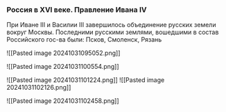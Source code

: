 ### Россия в XVI веке. Правление Ивана IV

При Иване III и Василии III завершилось объединение русских земели вокруг Москвы. Последними русскими землями, вошедшими в состав Российского гос-ва были:
Псков, Смоленск, Рязань

![[Pasted image 20241031095052.png]]

![[Pasted image 20241031100554.png]]

![[Pasted image 20241031101224.png]]
![[Pasted image 20241031102126.png]]

![[Pasted image 20241031102458.png]]  

